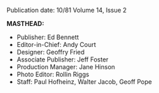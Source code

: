 Publication date: 10/81
Volume 14, Issue 2

**MASTHEAD:**
- Publisher: Ed Bennett
- Editor-in-Chief: Andy Court
- Designer: Geoffry Fried
- Associate Publisher: Jeff Foster
- Production Manager: Jane Hinson
- Photo Editor: Rollin Riggs
- Staff: Paul Hofheinz, Walter Jacob, Geoff Pope

